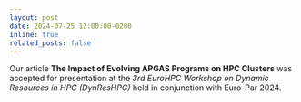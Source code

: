 ```yaml
---
layout: post
date: 2024-07-25 12:00:00-0200
inline: true
related_posts: false
---
```


Our article **The Impact of Evolving APGAS Programs on HPC Clusters** was accepted for presentation at the _3rd EuroHPC Workshop on Dynamic Resources in HPC
(DynResHPC)_ held in conjunction with Euro-Par 2024.
